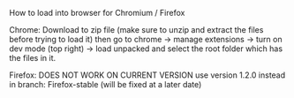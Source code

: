 How to load into browser for Chromium / Firefox

Chrome: Download to zip file (make sure to unzip and extract the files before trying to load it)
        then go to chrome -> manage extensions -> turn on dev mode (top right) -> load unpacked 
        and select the root folder which has the files in it.

Firefox: DOES NOT WORK ON CURRENT VERSION
         use version 1.2.0 instead in branch: Firefox-stable
         (will be fixed at a later date)
